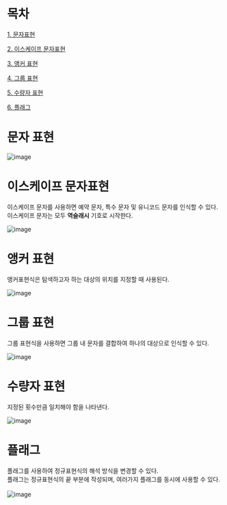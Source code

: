 # 목차
[1. 문자표현](#문자표현)

[2. 이스케이프 문자표현](#이스케이프-문자표현)

[3. 앵커 표현](#앵커-표현)

[4. 그룹 표현](#그룹-표현)

[5. 수량자 표현](#수량자-표현)

[6. 플래그](#플래그)

# 문자 표현 
![image](https://github.com/pakinpark/Today-I-learned/assets/132282397/398a5ee8-7849-4e7d-986d-6e7d0e185226)

# 이스케이프 문자표현
이스케이프 문자를 사용하면 예약 문자, 특수 문자 및 유니코드 문자를 인식할 수 있다.  
이스케이프 문자는 모두 **역슬래시** 기호로 시작한다.

![image](https://github.com/pakinpark/Today-I-learned/assets/132282397/40e8f1bc-5b5c-40a5-8c58-cdae96ce4e49)

# 앵커 표현
앵커표현식은 탐색하고자 하는 대상의 위치를 지정할 때 사용된다.  

![image](https://github.com/pakinpark/Today-I-learned/assets/132282397/9dfe5ce3-89a9-41c8-8419-02013882c181)

# 그룹 표현
그룹 표현식을 사용하면 그룹 내 문자를 결합하여 하나의 대상으로 인식할 수 있다. 

![image](https://github.com/pakinpark/Today-I-learned/assets/132282397/2cef22b2-bcc9-41bf-90e9-30d03cdc63f5)

# 수량자 표현
지정된 횟수만큼 일치해야 함을 나타낸다. 

![image](https://github.com/pakinpark/Today-I-learned/assets/132282397/a5902a24-ed73-48ab-9736-efd847d58d52)

# 플래그 
플래그를 사용하여 정규표현식의 해석 방식을 변경할 수 있다.</br>
플래그는 정규표현식의 끝 부분에 작성되며, 여러가지 플래그를 동시에 사용할 수 있다.
</br></br>
![image](https://github.com/pakinpark/Today-I-learned/assets/132282397/851c2eeb-0823-4bfe-b675-5e6bddd282fd)
